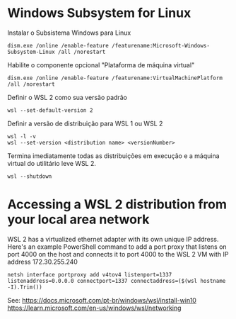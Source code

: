 # Windows Subsystem for Linux

Instalar o Subsistema Windows para Linux
```
dism.exe /online /enable-feature /featurename:Microsoft-Windows-Subsystem-Linux /all /norestart
```

Habilite o componente opcional "Plataforma de máquina virtual"
```
dism.exe /online /enable-feature /featurename:VirtualMachinePlatform /all /norestart
```

Definir o WSL 2 como sua versão padrão
```
wsl --set-default-version 2
```

Definir a versão de distribuição para WSL 1 ou WSL 2
```
wsl -l -v
wsl --set-version <distribution name> <versionNumber>
```

Termina imediatamente todas as distribuições em execução e a máquina virtual do utilitário leve WSL 2.
```
wsl --shutdown
```

# Accessing a WSL 2 distribution from your local area network
 WSL 2 has a virtualized ethernet adapter with its own unique IP address.
 Here's an example PowerShell command to add a port proxy that listens on port 4000 on the host and connects it to port 4000 to the WSL 2 VM with IP address 172.30.255.240

```
netsh interface portproxy add v4tov4 listenport=1337 listenaddress=0.0.0.0 connectport=1337 connectaddress=($(wsl hostname -I).Trim())
```


See: https://docs.microsoft.com/pt-br/windows/wsl/install-win10  
     https://learn.microsoft.com/en-us/windows/wsl/networking
